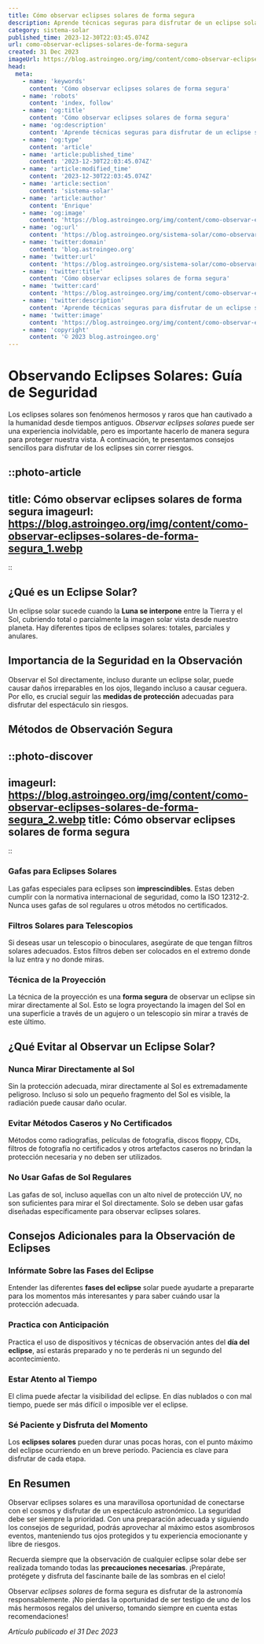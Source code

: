 ```yaml
---
title: Cómo observar eclipses solares de forma segura
description: Aprende técnicas seguras para disfrutar de un eclipse solar sin dañar tus ojos. Consejos expertos sobre filtros y visión directa segura.
category: sistema-solar
published_time: 2023-12-30T22:03:45.074Z
url: como-observar-eclipses-solares-de-forma-segura
created: 31 Dec 2023
imageUrl: https://blog.astroingeo.org/img/content/como-observar-eclipses-solares-de-forma-segura_1.webp
head:
  meta:
    - name: 'keywords'
      content: 'Cómo observar eclipses solares de forma segura'
    - name: 'robots'
      content: 'index, follow'
    - name: 'og:title'
      content: 'Cómo observar eclipses solares de forma segura'
    - name: 'og:description'
      content: 'Aprende técnicas seguras para disfrutar de un eclipse solar sin dañar tus ojos. Consejos expertos sobre filtros y visión directa segura.'
    - name: 'og:type'
      content: 'article'
    - name: 'article:published_time'
      content: '2023-12-30T22:03:45.074Z'
    - name: 'article:modified_time'
      content: '2023-12-30T22:03:45.074Z'
    - name: 'article:section'
      content: 'sistema-solar'
    - name: 'article:author'
      content: 'Enrique'
    - name: 'og:image'
      content: 'https://blog.astroingeo.org/img/content/como-observar-eclipses-solares-de-forma-segura_1.webp'
    - name: 'og:url'
      content: 'https://blog.astroingeo.org/sistema-solar/como-observar-eclipses-solares-de-forma-segura'
    - name: 'twitter:domain'
      content: 'blog.astroingeo.org'
    - name: 'twitter:url'
      content: 'https://blog.astroingeo.org/sistema-solar/como-observar-eclipses-solares-de-forma-segura'
    - name: 'twitter:title'
      content: 'Cómo observar eclipses solares de forma segura'
    - name: 'twitter:card'
      content: 'https://blog.astroingeo.org/img/content/como-observar-eclipses-solares-de-forma-segura_1.webp'
    - name: 'twitter:description'
      content: 'Aprende técnicas seguras para disfrutar de un eclipse solar sin dañar tus ojos. Consejos expertos sobre filtros y visión directa segura.'
    - name: 'twitter:image'
      content: 'https://blog.astroingeo.org/img/content/como-observar-eclipses-solares-de-forma-segura_1.webp'
    - name: 'copyright'
      content: '© 2023 blog.astroingeo.org'
---
```

# Observando Eclipses Solares: Guía de Seguridad

Los eclipses solares son fenómenos hermosos y raros que han cautivado a la humanidad desde tiempos antiguos. *Observar eclipses solares* puede ser una experiencia inolvidable, pero es importante hacerlo de manera segura para proteger nuestra vista. A continuación, te presentamos consejos sencillos para disfrutar de los eclipses sin correr riesgos.

::photo-article
---
title: Cómo observar eclipses solares de forma segura
imageurl: https://blog.astroingeo.org/img/content/como-observar-eclipses-solares-de-forma-segura_1.webp
---
::

## ¿Qué es un Eclipse Solar?

Un eclipse solar sucede cuando la **Luna se interpone** entre la Tierra y el Sol, cubriendo total o parcialmente la imagen solar vista desde nuestro planeta. Hay diferentes tipos de eclipses solares: totales, parciales y anulares.

## Importancia de la Seguridad en la Observación

Observar el Sol directamente, incluso durante un eclipse solar, puede causar daños irreparables en los ojos, llegando incluso a causar ceguera. Por ello, es crucial seguir las **medidas de protección** adecuadas para disfrutar del espectáculo sin riesgos.

## Métodos de Observación Segura


::photo-discover
---
imageurl: https://blog.astroingeo.org/img/content/como-observar-eclipses-solares-de-forma-segura_2.webp
title: Cómo observar eclipses solares de forma segura
---
::

### Gafas para Eclipses Solares

Las gafas especiales para eclipses son **imprescindibles**. Estas deben cumplir con la normativa internacional de seguridad, como la ISO 12312-2. Nunca uses gafas de sol regulares u otros métodos no certificados.

### Filtros Solares para Telescopios

Si deseas usar un telescopio o binoculares, asegúrate de que tengan filtros solares adecuados. Estos filtros deben ser colocados en el extremo donde la luz entra y no donde miras.

### Técnica de la Proyección

La técnica de la proyección es una **forma segura** de observar un eclipse sin mirar directamente al Sol. Esto se logra proyectando la imagen del Sol en una superficie a través de un agujero o un telescopio sin mirar a través de este último.

## ¿Qué Evitar al Observar un Eclipse Solar?

### Nunca Mirar Directamente al Sol

Sin la protección adecuada, mirar directamente al Sol es extremadamente peligroso. Incluso si solo un pequeño fragmento del Sol es visible, la radiación puede causar daño ocular.

### Evitar Métodos Caseros y No Certificados

Métodos como radiografías, películas de fotografía, discos floppy, CDs, filtros de fotografía no certificados y otros artefactos caseros no brindan la protección necesaria y no deben ser utilizados.

### No Usar Gafas de Sol Regulares

Las gafas de sol, incluso aquellas con un alto nivel de protección UV, no son suficientes para mirar el Sol directamente. Solo se deben usar gafas diseñadas específicamente para observar eclipses solares.

## Consejos Adicionales para la Observación de Eclipses

### Infórmate Sobre las Fases del Eclipse

Entender las diferentes **fases del eclipse** solar puede ayudarte a prepararte para los momentos más interesantes y para saber cuándo usar la protección adecuada.

### Practica con Anticipación

Practica el uso de dispositivos y técnicas de observación antes del **día del eclipse**, así estarás preparado y no te perderás ni un segundo del acontecimiento.

### Estar Atento al Tiempo

El clima puede afectar la visibilidad del eclipse. En días nublados o con mal tiempo, puede ser más difícil o imposible ver el eclipse.

### Sé Paciente y Disfruta del Momento

Los **eclipses solares** pueden durar unas pocas horas, con el punto máximo del eclipse ocurriendo en un breve período. Paciencia es clave para disfrutar de cada etapa.

## En Resumen

Observar eclipses solares es una maravillosa oportunidad de conectarse con el cosmos y disfrutar de un espectáculo astronómico. La seguridad debe ser siempre la prioridad. Con una preparación adecuada y siguiendo los consejos de seguridad, podrás aprovechar al máximo estos asombrosos eventos, manteniendo tus ojos protegidos y tu experiencia emocionante y libre de riesgos.

Recuerda siempre que la observación de cualquier eclipse solar debe ser realizada tomando todas las **precauciones necesarias**. ¡Prepárate, protégete y disfruta del fascinante baile de las sombras en el cielo!

Observar *eclipses solares* de forma segura es disfrutar de la astronomía responsablemente. ¡No pierdas la oportunidad de ser testigo de uno de los más hermosos regalos del universo, tomando siempre en cuenta estas recomendaciones!

_Artículo publicado el 31 Dec 2023_